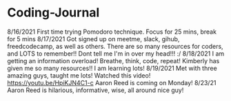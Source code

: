 # Coding-Journal
8/16/2021
First time trying Pomodoro technique. Focus for 25 mins, break for 5 mins
8/17/2021
Got signed up on meetme, slack, gihub, freedcodecamp, as well as others. There are so many resources for coders, and LOTS to remember!! Dont tell me I'm in over my head!!! :/
8/18/2021 I am getting an information overload! Breathe, think, code, repeat! Kimberly has given me so many resources!! I am learning lots!
8/19/2021 Met with three amazing guys, taught me lots!
Watched this video! https://youtu.be/HpiKJN4C1-c Aaron Reed is coming on Monday!
8/23/21 Aaron Reed is hilarious, informative, wise, all around nice guy!
